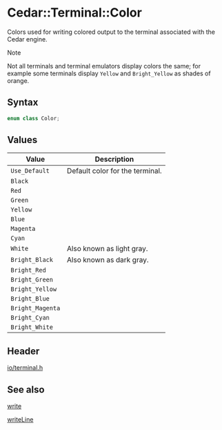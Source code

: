# Cedar::Terminal::Color

Colors used for writing colored output to the terminal associated with the Cedar engine.

> [!NOTE]
> Not all terminals and terminal emulators display colors the same; for example some terminals display `Yellow` and `Bright_Yellow` as shades of orange.

## Syntax

``` C++
enum class Color;
```

## Values

| Value | Description |
| --- | --- |
| `Use_Default` | Default color for the terminal. |
| `Black` |  |
| `Red` |  |
| `Green` |  |
| `Yellow` |  |
| `Blue` |  |
| `Magenta` |  |
| `Cyan` |  |
| `White` | Also known as light gray. |
| `Bright_Black` | Also known as dark gray. |
| `Bright_Red` |  |
| `Bright_Green` |  |
| `Bright_Yellow` |  |
| `Bright_Blue` |  |
| `Bright_Magenta` |  |
| `Bright_Cyan` |  |
| `Bright_White` |  |

## Header

[io/terminal.h](/docs/code/io/terminal.h.md)

## See also

[write](/docs/code/io/terminal.h/write.md)

[writeLine](/docs/code/io/terminal.h/writeLine.md)
